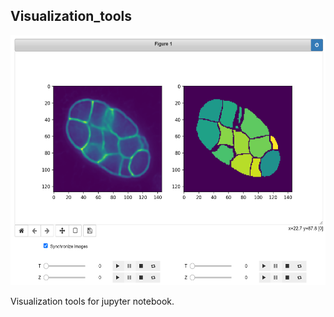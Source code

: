 ## Visualization_tools

<p>
  <img height="400px" src="/Picture/example.png">
</p>

Visualization tools for jupyter notebook.
